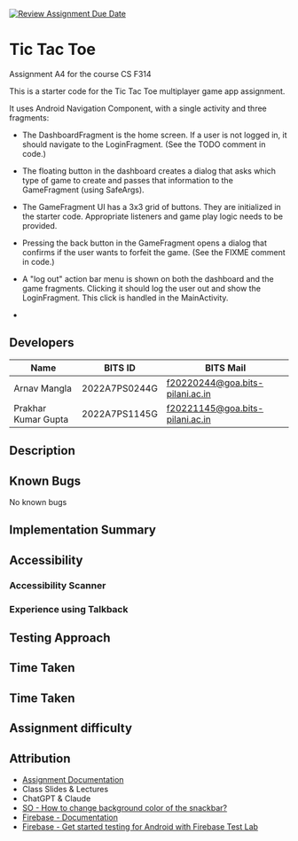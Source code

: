 [![Review Assignment Due Date](https://classroom.github.com/assets/deadline-readme-button-22041afd0340ce965d47ae6ef1cefeee28c7c493a6346c4f15d667ab976d596c.svg)](https://classroom.github.com/a/IH-L4O39)
# Tic Tac Toe

Assignment A4 for the course CS F314

This is a starter code for the Tic Tac Toe multiplayer game app assignment.

It uses Android Navigation Component, with a single activity and three fragments:

- The DashboardFragment is the home screen. If a user is not logged in, it should navigate to the
  LoginFragment. (See the TODO comment in code.)

- The floating button in the dashboard creates a dialog that asks which type of game to create and
  passes that information to the GameFragment (using SafeArgs).

- The GameFragment UI has a 3x3 grid of buttons. They are initialized in the starter code.
  Appropriate listeners and game play logic needs to be provided.

- Pressing the back button in the GameFragment opens a dialog that confirms if the user wants to
  forfeit the game. (See the FIXME comment in code.)

- A "log out" action bar menu is shown on both the dashboard and the game fragments. Clicking it
  should log the user out and show the LoginFragment. This click is handled in the MainActivity.
- 
## Developers
| Name                | BITS ID       | BITS Mail                       |
|---------------------|---------------|---------------------------------|
| Arnav Mangla        | 2022A7PS0244G | f20220244@goa.bits-pilani.ac.in |
| Prakhar Kumar Gupta | 2022A7PS1145G | f20221145@goa.bits-pilani.ac.in |

## Description

## Known Bugs
No known bugs

## Implementation Summary

## Accessibility

### Accessibility Scanner

### Experience using Talkback

## Testing Approach

## Time Taken

## Time Taken

## Assignment difficulty

## Attribution
- [Assignment Documentation]()  
- Class Slides & Lectures
- ChatGPT & Claude
- [SO - How to change background color of the snackbar?](https://stackoverflow.com/questions/34020891/how-to-change-background-color-of-the-snackbar)
- [Firebase - Documentation](https://firebase.google.com/docs)
- [Firebase - Get started testing for Android with Firebase Test Lab](https://firebase.google.com/docs/test-lab/android/get-started)
